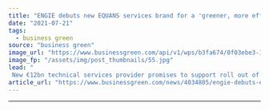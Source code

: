 ```yaml
---
title: "ENGIE debuts new EQUANS services brand for a 'greener, more efficient and increasingly digital world'"
date: "2021-07-21"
tags: 
  - business green
source: "business green"
image_url: "https://www.businessgreen.com/api/v1/wps/b3fa674/0f03ebe3-1c83-4aa9-a346-63271a0d49c7/3/EPSpuo-XkAEEsXq-1-engie-rugeley-185x114.jpg"
image_fp: "/assets/img/post_thumbnails/55.jpg"
lead: "
 New €12bn technical services provider promises to support roll out of smart buildings, green mobility, district and embedded energy, and decentralised renewables projects ..."
article_url: "https://www.businessgreen.com/news/4034805/engie-debuts-equans-services-brand-greener-efficient-increasingly-digital-world"
---
```


---
